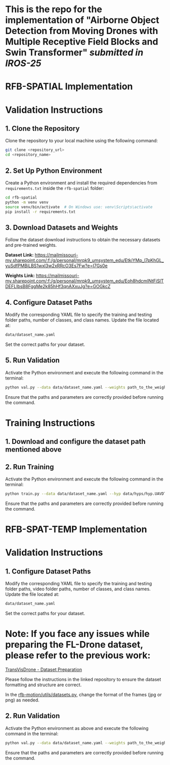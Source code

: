 
# This is the repo for the implementation of "Airborne Object Detection from Moving Drones with Multiple Receptive Field Blocks and Swin Transformer" _submitted in IROS-25_

# RFB-SPATIAL Implementation

# Validation Instructions

## 1. Clone the Repository
Clone the repository to your local machine using the following command:
```bash
git clone <repository_url>
cd <repository_name>
```

## 2. Set Up Python Environment
Create a Python environment and install the required dependencies from `requirements.txt` inside the `rfb-spatial` folder:
```bash
cd rfb-spatial
python -m venv venv
source venv/bin/activate  # On Windows use: venv\Scripts\activate
pip install -r requirements.txt
```

## 3. Download Datasets and Weights
Follow the dataset download instructions to obtain the necessary datasets and pre-trained weights. 

**Dataset Link:** https://mailmissouri-my.sharepoint.com/:f:/g/personal/mrpk9_umsystem_edu/EtkiYMp_l7pKhGL_yuSdfPMBiLBS1wxl3w2xRRcO3Es7Fw?e=I7Gs0e

**Weights Link:** https://mailmissouri-my.sharepoint.com/:f:/g/personal/mrpk9_umsystem_edu/Eoh8hdcmINtFiSlTDEFLIbsB8FggMe2k85hHf3qnAXxuJg?e=GOGkcZ

## 4. Configure Dataset Paths
Modify the corresponding YAML file to specify the training and testing folder paths, number of classes, and class names. Update the file located at:
```bash
data/dataset_name.yaml
```
Set the correct paths for your dataset.

## 5. Run Validation
Activate the Python environment and execute the following command in the terminal:
```bash
python val.py --data data/dataset_name.yaml --weights path_to_the_weight --img provide_img_size --batch 1 --name experiment_name
```
Ensure that the paths and parameters are correctly provided before running the command.

# Training Instructions

## 1. Download and configure the dataset path mentioned above

## 2. Run Training
Activate the Python environment and execute the following command in the terminal:
```bash
python train.py --data data/dataset_name.yaml --hyp data/hyps/hyp.UAVDT.yaml --img 1280 --device 0,1 --batch 8 --cfg models/rf-aod.yaml --epoch 300 --adam --name experiment_name 
```
Ensure that the paths and parameters are correctly provided before running the command.

# RFB-SPAT-TEMP Implementation

# Validation Instructions

## 1. Configure Dataset Paths
Modify the corresponding YAML file to specify the training and testing folder paths, video folder paths, number of classes, and class names. Update the file located at:
```bash
data/dataset_name.yaml
```
Set the correct paths for your dataset. 

# Note: If you face any issues while preparing the **FL-Drone dataset**, please refer to the previous work:

[TransVisDrone - Dataset Preparation](https://github.com/tusharsangam/TransVisDrone)

Please follow the instructions in the linked repository to ensure the dataset formatting and structure are correct. 

In the [rfb-motion/utils/datasets.py](https://github.com/hasiburrahman875/rfbstruavdetv1/blob/main/rfb-motion/utils/datasets.py), change the format of the frames (jpg or png) as needed.


## 2. Run Validation

Activate the Python environment as above and execute the following command in the terminal:

```bash
python val.py --data data/dataset_name.yaml --weights path_to_the_weight --img provide_img_size --batch 1 --num-frame 5 --name experiment_name
```
Ensure that the paths and parameters are correctly provided before running the command.



